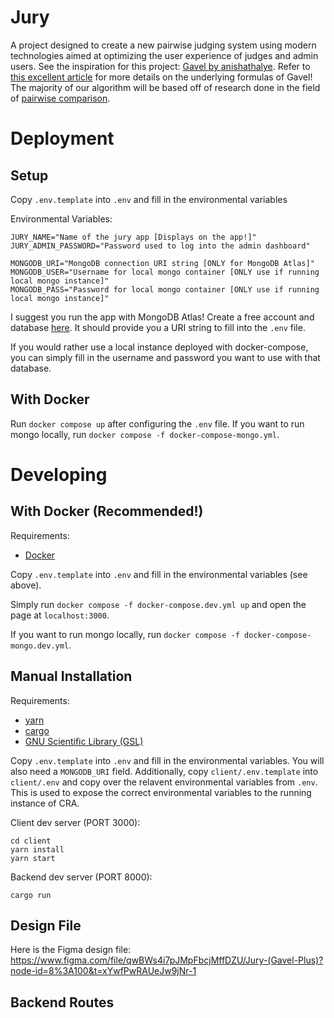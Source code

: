 # Jury

A project designed to create a new pairwise judging system using modern technologies aimed at optimizing the user experience of judges and admin users. See the inspiration for this project: [Gavel by anishathalye](https://github.com/anishathalye/gavel). Refer to [this excellent article](https://www.anishathalye.com/2015/03/07/designing-a-better-judging-system/) for more details on the underlying formulas of Gavel! The majority of our algorithm will be based off of research done in the field of [pairwise comparison](https://en.wikipedia.org/wiki/Pairwise_comparison). 

# Deployment

## Setup

Copy `.env.template` into `.env` and fill in the environmental variables

Environmental Variables:

```
JURY_NAME="Name of the jury app [Displays on the app!]"
JURY_ADMIN_PASSWORD="Password used to log into the admin dashboard"

MONGODB_URI="MongoDB connection URI string [ONLY for MongoDB Atlas]"
MONGODB_USER="Username for local mongo container [ONLY use if running local mongo instance]"
MONGODB_PASS="Password for local mongo container [ONLY use if running local mongo instance]"
```

I suggest you run the app with MongoDB Atlas! Create a free account and database [here](https://www.mongodb.com/atlas/database). It should provide you a URI string to fill into the `.env` file.

If you would rather use a local instance deployed with docker-compose, you can simply fill in the username and password you want to use with that database.

## With Docker

Run `docker compose up` after configuring the `.env` file. If you want to run mongo locally, run `docker compose -f docker-compose-mongo.yml`.

# Developing

## With Docker (Recommended!)

Requirements:

* [Docker](https://www.docker.com/)

Copy `.env.template` into `.env` and fill in the environmental variables (see above).

Simply run `docker compose -f docker-compose.dev.yml up` and open the page at `localhost:3000`.

If you want to run mongo locally, run `docker compose -f docker-compose-mongo.dev.yml`.

## Manual Installation

Requirements:

* [yarn](https://yarnpkg.com/)
* [cargo](https://doc.rust-lang.org/cargo/)
* [GNU Scientific Library (GSL)](https://www.gnu.org/software/gsl/)

Copy `.env.template` into `.env` and fill in the environmental variables. You will also need a `MONGODB_URI` field.
Additionally, copy `client/.env.template` into `client/.env` and copy over the relavent environmental variables from `.env`.
This is used to expose the correct environmental variables to the running instance of CRA.

Client dev server (PORT 3000):

```
cd client
yarn install
yarn start
```

Backend dev server (PORT 8000):

```
cargo run
```

## Design File

Here is the Figma design file: https://www.figma.com/file/qwBWs4i7pJMpFbcjMffDZU/Jury-(Gavel-Plus)?node-id=8%3A100&t=xYwfPwRAUeJw9jNr-1

## Backend Routes

